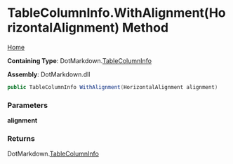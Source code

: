 <a name="_top"></a>

# TableColumnInfo\.WithAlignment\(HorizontalAlignment\) Method

[Home](../../../README.md#_top)

**Containing Type**: DotMarkdown\.[TableColumnInfo](../README.md#_top)

**Assembly**: DotMarkdown\.dll

```csharp
public TableColumnInfo WithAlignment(HorizontalAlignment alignment)
```

### Parameters

**alignment**

### Returns

DotMarkdown\.[TableColumnInfo](../README.md#_top)

